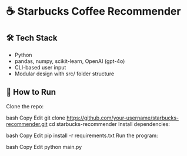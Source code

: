 # ☕ Starbucks Coffee Recommender


## 🛠️ Tech Stack
- Python
- pandas, numpy, scikit-learn, OpenAI (gpt-4o)
- CLI-based user input
- Modular design with src/ folder structure

## 🚀 How to Run
Clone the repo:

bash
Copy
Edit
git clone https://github.com/your-username/starbucks-recommender.git
cd starbucks-recommender
Install dependencies:

bash
Copy
Edit
pip install -r requirements.txt
Run the program:

bash
Copy
Edit
python main.py
